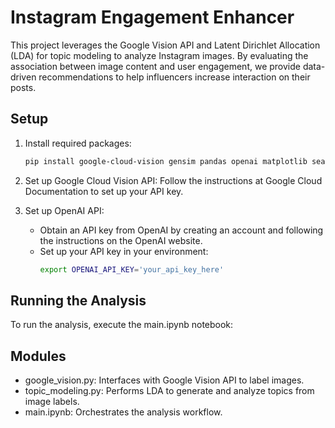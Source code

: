 # Instagram Engagement Enhancer
This project leverages the Google Vision API and Latent Dirichlet Allocation (LDA) for topic modeling to analyze Instagram images. By evaluating the association between image content and user engagement, we provide data-driven recommendations to help influencers increase interaction on their posts.

## Setup
1. Install required packages:
   ```bash
   pip install google-cloud-vision gensim pandas openai matplotlib seaborn
   ```
   
2. Set up Google Cloud Vision API:
Follow the instructions at Google Cloud Documentation to set up your API key.

3. Set up OpenAI API:
   - Obtain an API key from OpenAI by creating an account and following the instructions on the OpenAI website.
   - Set up your API key in your environment:
     ```bash
     export OPENAI_API_KEY='your_api_key_here'
     ```

## Running the Analysis
To run the analysis, execute the main.ipynb notebook:
 
## Modules
- google_vision.py: Interfaces with Google Vision API to label images.
- topic_modeling.py: Performs LDA to generate and analyze topics from image labels.
- main.ipynb: Orchestrates the analysis workflow.
